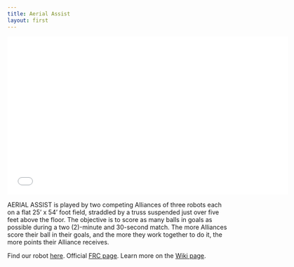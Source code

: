 ```yaml
---
title: Aerial Assist
layout: first
---
```


<iframe width="640" height="360" src="//www.youtube.com/embed/oxp4dkMQ1Vo" frameborder="0" allowfullscreen></iframe>

AERIAL ASSIST is played by two competing Alliances of three robots each on a flat 25’ x 54’ foot field, straddled by a truss suspended just over five feet above the floor. The objective is to score as many balls in goals as possible during a two (2)-minute and 30-second match. The more Alliances score their ball in their goals, and the more they work together to do it, the more points their Alliance receives.

Find our robot [here](/history/#carousel).
Official <a href="http://www.usfirst.org/roboticsprograms/frc/2014-game">FRC page</a>.
Learn more on the <a href="http://en.wikipedia.org/wiki/Aerial_Assist">Wiki page</a>.
